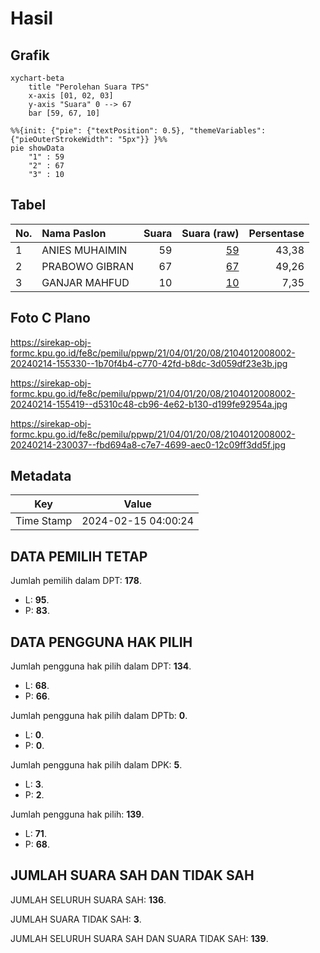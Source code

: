 # Hasil

## Grafik

```mermaid
xychart-beta
    title "Perolehan Suara TPS"
    x-axis [01, 02, 03]
    y-axis "Suara" 0 --> 67
    bar [59, 67, 10]
```

```mermaid
%%{init: {"pie": {"textPosition": 0.5}, "themeVariables": {"pieOuterStrokeWidth": "5px"}} }%%
pie showData
    "1" : 59
    "2" : 67
    "3" : 10
```

## Tabel

| No. | Nama Paslon    | Suara | Suara (raw) | Persentase |
|:--- |:-------------- | -----:| -----------:| ----------:|
| 1   | ANIES MUHAIMIN | 59    | [59][p-1]   | 43,38      |
| 2   | PRABOWO GIBRAN | 67    | [67][p-2]   | 49,26      |
| 3   | GANJAR MAHFUD  | 10    | [10][p-3]   | 7,35       |


[p-1]: https://github.com/gigit-pemilu/pemilu-2024-21-kepulauan-riau/blob/main/pilpres/hitung-suara/sub/21-kepulauan-riau/sub/04-lingga/sub/01-singkep/sub/2008-batu-berdaun/sub/002-tps/sub/paslon-1.txt
[p-2]: https://github.com/gigit-pemilu/pemilu-2024-21-kepulauan-riau/blob/main/pilpres/hitung-suara/sub/21-kepulauan-riau/sub/04-lingga/sub/01-singkep/sub/2008-batu-berdaun/sub/002-tps/sub/paslon-2.txt
[p-3]: https://github.com/gigit-pemilu/pemilu-2024-21-kepulauan-riau/blob/main/pilpres/hitung-suara/sub/21-kepulauan-riau/sub/04-lingga/sub/01-singkep/sub/2008-batu-berdaun/sub/002-tps/sub/paslon-3.txt

## Foto C Plano

https://sirekap-obj-formc.kpu.go.id/fe8c/pemilu/ppwp/21/04/01/20/08/2104012008002-20240214-155330--1b70f4b4-c770-42fd-b8dc-3d059df23e3b.jpg

https://sirekap-obj-formc.kpu.go.id/fe8c/pemilu/ppwp/21/04/01/20/08/2104012008002-20240214-155419--d5310c48-cb96-4e62-b130-d199fe92954a.jpg

https://sirekap-obj-formc.kpu.go.id/fe8c/pemilu/ppwp/21/04/01/20/08/2104012008002-20240214-230037--fbd694a8-c7e7-4699-aec0-12c09ff3dd5f.jpg


## Metadata

| Key        | Value               |
| ---------- | ------------------- |
| Time Stamp | 2024-02-15 04:00:24 |


## DATA PEMILIH TETAP

Jumlah pemilih dalam DPT: **178**.
 * L: **95**.
 * P: **83**.

## DATA PENGGUNA HAK PILIH

Jumlah pengguna hak pilih dalam DPT: **134**.
 * L: **68**.
 * P: **66**.

Jumlah pengguna hak pilih dalam DPTb: **0**.
 * L: **0**.
 * P: **0**.

Jumlah pengguna hak pilih dalam DPK: **5**.
 * L: **3**.
 * P: **2**.

Jumlah pengguna hak pilih: **139**.
 * L: **71**.
 * P: **68**.

## JUMLAH SUARA SAH DAN TIDAK SAH

JUMLAH SELURUH SUARA SAH: **136**.

JUMLAH SUARA TIDAK SAH: **3**.

JUMLAH SELURUH SUARA SAH DAN SUARA TIDAK SAH: **139**.


